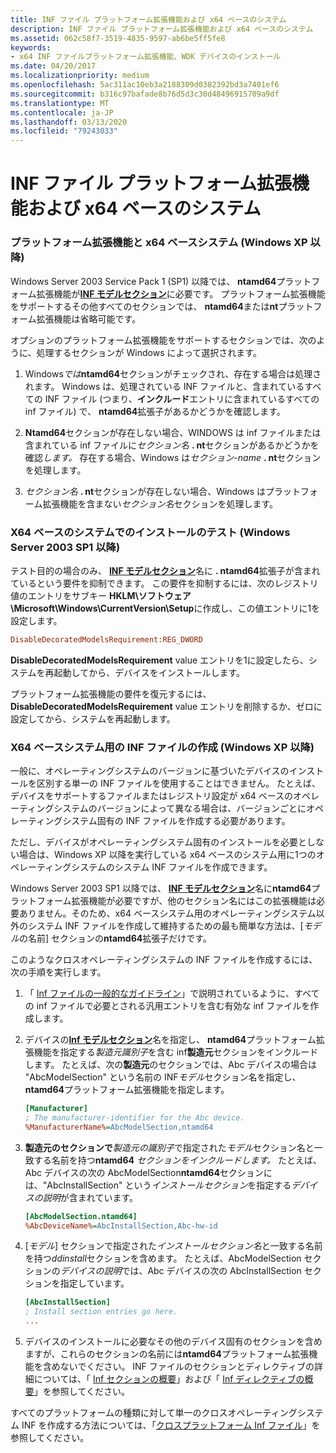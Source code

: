 ```yaml
---
title: INF ファイル プラットフォーム拡張機能および x64 ベースのシステム
description: INF ファイル プラットフォーム拡張機能および x64 ベースのシステム
ms.assetid: 062c58f7-3519-4835-9597-ab6be5ff5fe8
keywords:
- x64 INF ファイルプラットフォーム拡張機能、WDK デバイスのインストール
ms.date: 04/20/2017
ms.localizationpriority: medium
ms.openlocfilehash: 5ac311ac10eb3a2188309d0382392bd3a7401ef6
ms.sourcegitcommit: b316c97bafade8b76d5d3c30d48496915709a9df
ms.translationtype: MT
ms.contentlocale: ja-JP
ms.lasthandoff: 03/13/2020
ms.locfileid: "79243033"
---
```

# <a name="inf-file-platform-extensions-and-x64-based-systems"></a>INF ファイル プラットフォーム拡張機能および x64 ベースのシステム


### <a href="" id="platform-extensions-and-x64-based-systems--windows-xp-and-later-"></a>プラットフォーム拡張機能と x64 ベースシステム (Windows XP 以降)

Windows Server 2003 Service Pack 1 (SP1) 以降では、 **ntamd64**プラットフォーム拡張機能が[**INF モデルセクション**](inf-models-section.md)に必要です。 プラットフォーム拡張機能をサポートするその他すべてのセクションでは、 **ntamd64**または**nt**プラットフォーム拡張機能は省略可能です。

オプションのプラットフォーム拡張機能をサポートするセクションでは、次のように、処理するセクションが Windows によって選択されます。

1. Windows<em>では</em>**ntamd64**セクションがチェックされ、存在する場合は処理されます。 Windows は、処理されている INF ファイルと、含まれているすべての INF ファイル (つまり、**インクルード**エントリに含まれているすべての inf ファイル) で、 **ntamd64**拡張子があるかどうかを確認します。

2. **Ntamd64**セクションが存在しない場合、WINDOWS は inf ファイルまたは含まれている inf ファイルに<em>セクション名</em> **. nt**セクションがあるかどうかを確認<em>します。</em> 存在する場合、Windows は<em>セクション-name</em> **. nt**セクションを処理します。

3. <em>セクション名</em> **. nt**セクションが存在しない場合、Windows はプラットフォーム拡張機能を含まない*セクション名*セクションを処理します。

### <a href="" id="testing-installation-on-x64-based-systems--windows-server-2003-sp1-and"></a>X64 ベースのシステムでのインストールのテスト (Windows Server 2003 SP1 以降)

テスト目的の場合のみ、 [**INF モデルセクション**](inf-models-section.md)名に **. ntamd64**拡張子が含まれているという要件を抑制できます。 この要件を抑制するには、次のレジストリ値のエントリをサブキー **HKLM\\ソフトウェア\\Microsoft\\Windows\\CurrentVersion\\Setup**に作成し、この値エントリに1を設定します。

```ini
DisableDecoratedModelsRequirement:REG_DWORD
```

**DisableDecoratedModelsRequirement** value エントリを1に設定したら、システムを再起動してから、デバイスをインストールします。

プラットフォーム拡張機能の要件を復元するには、 **DisableDecoratedModelsRequirement** value エントリを削除するか、ゼロに設定してから、システムを再起動します。

### <a href="" id="creating-inf-files-for-x64-based-systems--windows-xp-and-later-"></a>X64 ベースシステム用の INF ファイルの作成 (Windows XP 以降)

一般に、オペレーティングシステムのバージョンに基づいたデバイスのインストールを区別する単一の INF ファイルを使用することはできません。 たとえば、デバイスをサポートするファイルまたはレジストリ設定が x64 ベースのオペレーティングシステムのバージョンによって異なる場合は、バージョンごとにオペレーティングシステム固有の INF ファイルを作成する必要があります。

ただし、デバイスがオペレーティングシステム固有のインストールを必要としない場合は、Windows XP 以降を実行している x64 ベースのシステム用に1つのオペレーティングシステムのシステム INF ファイルを作成できます。

Windows Server 2003 SP1 以降では、 [**INF モデルセクション**](inf-models-section.md)名に**ntamd64**プラットフォーム拡張機能が必要ですが、他のセクション名にはこの拡張機能は必要ありません。そのため、x64 ベースシステム用のオペレーティングシステム以外のシステム INF ファイルを作成して維持するための最も簡単な方法は、[*モデル*の名前] セクションの**ntamd64**拡張子だけです。

このようなクロスオペレーティングシステムの INF ファイルを作成するには、次の手順を実行します。

1. 「 [Inf ファイルの一般的なガイドライン](general-guidelines-for-inf-files.md)」で説明されているように、すべての inf ファイルで必要とされる汎用エントリを含む有効な inf ファイルを作成します。

2. デバイスの[**Inf モデルセクション**](inf-models-section.md)名を指定し、 **ntamd64**プラットフォーム拡張機能を指定する*製造元識別子*を含む inf**製造元**セクションをインクルードします。 たとえば、次の**製造元**のセクションでは、Abc デバイスの場合は "AbcModelSection" という名前の INF*モデル*セクション名を指定し、 **ntamd64**プラットフォーム拡張機能を指定します。

   ```ini
   [Manufacturer]
   ; The manufacturer-identifier for the Abc device.
   %ManufacturerName%=AbcModelSection,ntamd64
   ```

3. **製造元のセクションで***製造元の識別子*で指定された*モデル*セクション名と一致する名前を持つ**ntamd64** <em>セクションをインクルードします。</em> たとえば、Abc デバイスの次の AbcModelSection<strong>ntamd64</strong>セクションには、"AbcInstallSection" という*インストールセクション*を指定する*デバイスの説明*が含まれています。

   ```ini
   [AbcModelSection.ntamd64]
   %AbcDeviceName%=AbcInstallSection,Abc-hw-id
   ```

4. [*モデル*] セクションで指定された*インストールセクション名*と一致する名前を持つ*ddinstall*セクションを含めます。 たとえば、AbcModelSection セクションの*デバイスの説明*では、Abc デバイスの次の AbcInstallSection セクションを指定しています。

   ```ini
   [AbcInstallSection]
   ; Install section entries go here.
   ...
   ```

5. デバイスのインストールに必要なその他のデバイス固有のセクションを含めますが、これらのセクションの名前には**ntamd64**プラットフォーム拡張機能を含めないでください。 INF ファイルのセクションとディレクティブの詳細については、「 [Inf セクションの概要](summary-of-inf-sections.md)」および「 [Inf ディレクティブの概要](summary-of-inf-directives.md)」を参照してください。

すべてのプラットフォームの種類に対して単一のクロスオペレーティングシステム INF を作成する方法については、「[クロスプラットフォーム Inf ファイル](cross-platform-inf-files.md)」を参照してください。

 

 





